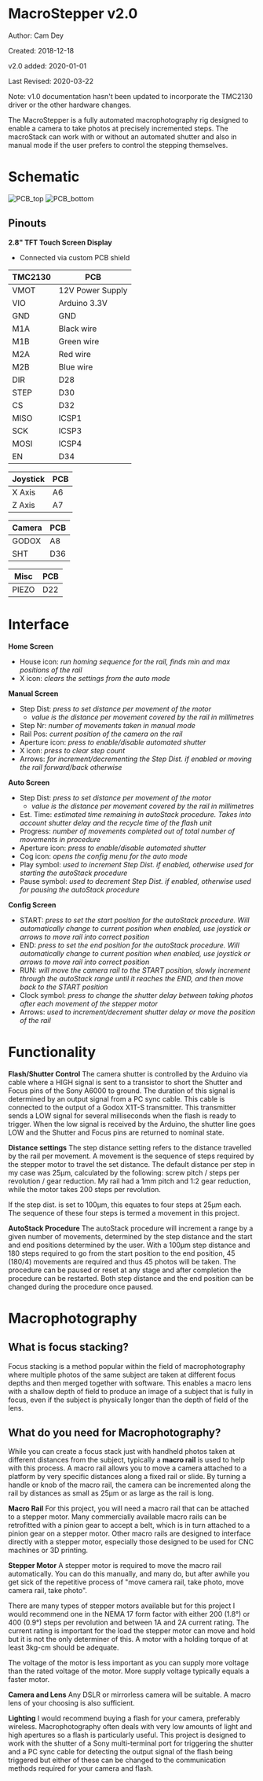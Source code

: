 # MacroStepper v2.0
Author: Cam Dey

Created: 2018-12-18

v2.0 added: 2020-01-01

Last Revised: 2020-03-22

Note: v1.0 documentation hasn't been updated to incorporate the TMC2130 driver or the other hardware changes.

The MacroStepper is a fully automated macrophotography rig designed to enable a camera to take photos at precisely incremented steps. The macroStack can work with or without an automated shutter and also in manual mode if the user prefers to control the stepping themselves.

# Schematic
![PCB_top](https://github.com/camdey/MacroStepper/blob/master/schematics/MacroStepper_v2.0_top.png)
![PCB_bottom](https://github.com/camdey/MacroStepper/blob/master/schematics/MacroStepper_v2.0_bottom.png)

## Pinouts
**2.8" TFT Touch Screen Display**

 - Connected via custom PCB shield
 
| TMC2130     | PCB 		|
| ----------- | --------------- |
| VMOT        | 12V Power Supply|
| VIO         | Arduino 3.3V	|
| GND         | GND		|
| M1A         | Black wire	|
| M1B         | Green wire	|
| M2A         | Red wire        |
| M2B         | Blue wire	|
| DIR         | D28		|
| STEP        | D30		|
| CS          | D32		|
| MISO        | ICSP1		|
| SCK         | ICSP3		|
| MOSI        | ICSP4		|
| EN          | D34		|

| Joystick    | PCB	|
| ----------- | ------- |
| X Axis      | A6	|
| Z Axis      | A7	|

| Camera      | PCB 	|
| ----------- | ------- |
| GODOX       | A8	|
| SHT         | D36	|

| Misc        | PCB 	|
| ----------- | ------- |
| PIEZO       | D22	|


# Interface
**Home Screen**
 - House icon: _run homing sequence for the rail, finds min and max positions of the rail_
 - X icon: _clears the settings from the auto mode_
 
**Manual Screen**
 - Step Dist: _press to set distance per movement of the motor_
	 - _value is the distance per movement covered by the rail in millimetres_
 - Step Nr: _number of movements taken in manual mode_
 - Rail Pos: _current position of the camera on the rail_
 - Aperture icon: _press to enable/disable automated shutter_
 - X icon: _press to clear step count_
 - Arrows: _for increment/decrementing the Step Dist. if enabled or moving the rail forward/back otherwise_

**Auto Screen**
 - Step Dist: _press to set distance per movement of the motor_
	 - _value is the distance per movement covered by the rail in millimetres_
 - Est. Time: _estimated time remaining in autoStack procedure. Takes into account shutter delay and the recycle time of the flash unit_
 - Progress: _number of movements completed out of total number of movements in procedure_
 - Aperture icon: _press to enable/disable automated shutter_
 - Cog icon: _opens the config menu for the auto mode_
 - Play symbol: _used to increment Step Dist. if enabled, otherwise used for starting the autoStack procedure_
 - Pause symbol: _used to decrement Step Dist. if enabled, otherwise used for pausing the autoStack procedure_

**Config Screen**

 - START: _press to set the start position for the autoStack procedure. Will automatically change to current position when enabled, use joystick or arrows to move rail into correct position_
 - END: _press to set the end position for the autoStack procedure. Will automatically change to current position when enabled, use joystick or arrows to move rail into correct position_
 - RUN: _will move the camera rail to the START position, slowly increment through the autoStack range until it reaches the END, and then move back to the START position_
 - Clock symbol: _press to change the shutter delay between taking photos after each movement of the stepper motor_
 - Arrows: _used to increment/decrement shutter delay or move the position of the rail_


# Functionality
**Flash/Shutter Control**
The camera shutter is controlled by the Arduino via cable where a HIGH signal is sent to a transistor to short the Shutter and Focus pins of the Sony A6000 to ground. The duration of this signal is determined by an output signal from a PC sync cable. This cable is connected to the output of a Godox X1T-S transmitter. This transmitter sends a LOW signal for several milliseconds when the flash is ready to trigger. When the low signal is received by the Arduino, the shutter line goes LOW and the Shutter and Focus pins are returned to nominal state.

**Distance settings**
The step distance setting refers to the distance travelled by the rail per movement. A movement is the sequence of steps required by the stepper motor to travel the set distance. The default distance per step in my case was 25μm, calculated by the following: screw pitch / steps per revolution / gear reduction. My rail had a 1mm pitch and 1:2 gear reduction, while the motor takes 200 steps per revolution.

If the step dist. is set to 100μm, this equates to four steps at 25μm each. The sequence of these four steps is termed a movement in this project.

**AutoStack Procedure**
The autoStack procedure will increment a range by a given number of movements, determined by the step distance and the start and end positions determined by the user. With a 100μm step distance and 180 steps required to go from the start position to the end position, 45 (180/4) movements are required and thus 45 photos will be taken. The procedure can be paused or reset at any stage and after completion the procedure can be restarted. Both step distance and the end position can be changed during the procedure once paused.

# Macrophotography

## What is focus stacking?

Focus stacking is a method popular within the field of macrophotography where multiple photos of the same subject are taken at different focus depths and then merged together with software. This enables a macro lens with a shallow depth of field to produce an image of a subject that is fully in focus, even if the subject is physically longer than the depth of field of the lens.

## What do you need for Macrophotography?

While you can create a focus stack just with handheld photos taken at different distances from the subject, typically a **macro rail** is used to help with this process. A macro rail allows you to move a camera attached to a platform by very specific distances along a fixed rail or slide. By turning a handle or knob of the macro rail, the camera can be incremented along the rail by distances as small as 25μm or as large as the rail is long.

**Macro Rail**
For this project, you will need a macro rail that can be attached to a stepper motor. Many commercially available macro rails can be retrofitted with a pinion gear to accept a belt, which is in turn attached to a pinion gear on a stepper motor. Other macro rails are designed to interface directly with a stepper motor, especially those designed to be used for CNC machines or 3D printing.

**Stepper Motor**
A stepper motor is required to move the macro rail automatically. You can do this manually, and many do, but after awhile you get sick of the repetitive process of "move camera rail, take photo, move camera rail, take photo".

There are many types of stepper motors available but for this project I would recommend one in the NEMA 17 form factor with either 200 (1.8°) or 400 (0.9°) steps per revolution and between 1A and 2A current rating. The current rating is important for the load the stepper motor can move and hold but it is not the only determiner of this. A motor with a holding torque of at least 3kg-cm should be adequate.

The voltage of the motor is less important as you can supply more voltage than the rated voltage of the motor. More supply voltage typically equals a faster motor.

**Camera and Lens**
Any DSLR or mirrorless camera will be suitable. A macro lens of your choosing is also sufficient.

**Lighting**
I would recommend buying a flash for your camera, preferably wireless. Macrophotography often deals with very low amounts of light and high apertures so a flash is particularly useful. This project is designed to work with the shutter of a Sony multi-terminal port for triggering the shutter and a PC sync cable for detecting the output signal of the flash being triggered but either of these can be changed to the communication methods required for your camera and flash.
